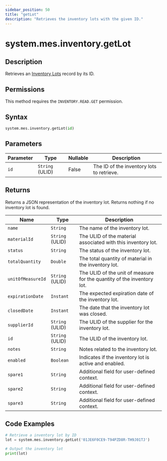 ```yaml
---
sidebar_position: 50
title: "getLot"
description: "Retrieves the inventory lots with the given ID."
---
```


# system.mes.inventory.getLot

## Description

Retrieves an [Inventory Lots](../../data-model/inventory-model/inventory-lot) record by its ID.


## Permissions

This method requires the `INVENTORY.READ.GET` permission.

## Syntax

```python
system.mes.inventory.getLot(id)
```

## Parameters

| Parameter | Type            | Nullable | Description                               |
|-----------|-----------------|----------|-------------------------------------------|
| `id`      | `String` (ULID) | False    | The ID of the inventory lots to retrieve. |

## Returns

Returns a JSON representation of the inventory lot. Returns nothing if no inventory lot is found.

| Name              | Type            | Description                                                            |
|-------------------|-----------------|------------------------------------------------------------------------|
| `name`            | `String`        | The name of the inventory lot.                                         |
| `materialId`      | `String` (ULID) | The ULID of the material associated with this inventory lot.           |
| `status`          | `String`        | The status of the inventory lot.                                       |
| `totalQuantity`   | `Double`        | The total quantity of material in the inventory lot.                   |
| `unitOfMeasureId` | `String` (ULID) | The ULID of the unit of measure for the quantity of the inventory lot. |
| `expirationDate`  | `Instant`       | The expected expiration date of the inventory lot.                     |
| `closedDate`      | `Instant`       | The date that the inventory lot was closed.                            |
| `supplierId`      | `String` (ULID) | The ULID of the supplier for the inventory lot.                        |
| `id`              | `String` (ULID) | The ULID of the inventory lot.                                         |
| `notes`           | `String`        | Notes related to the inventory lot.                                    |
| `enabled`         | `Boolean`       | Indicates if the inventory lot is active and enabled.                  |
| `spare1`          | `String`        | Additional field for user-defined context.                             |
| `spare2`          | `String`        | Additional field for user-defined context.                             |
| `spare3`          | `String`        | Additional field for user-defined context.                             |

## Code Examples

```python
# Retrieve a inventory lot by ID
lot = system.mes.inventory.getLot('01JE6F0CE9-T94PZD8R-TH9J01TJ')

# Output the inventory lot
print(lot)
```
